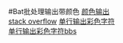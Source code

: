 #Bat批处理输出带颜色
[颜色输出](颜色输出.bat)  
[stack overflow](https://stackoverflow.com/questions/2048509/how-to-echo-with-different-colors-in-the-windows-command-line/38617204#38617204)
[单行输出彩色字符](批处理colstr函数---单行输出彩色字符.bat)  
[单行输出彩色字符bbs](http://bbs.bathome.net/thread-1852-1-1.html)


